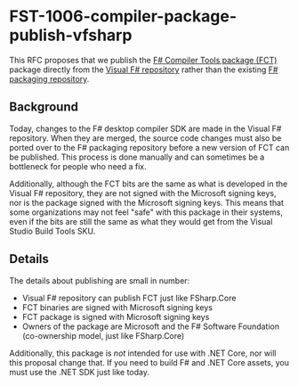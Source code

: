 # FST-1006-compiler-package-publish-vfsharp

This RFC proposes that we publish the [F# Compiler Tools package (FCT)](https://www.nuget.org/packages/FSharp.Compiler.Tools/) package directly from the [Visual F# repository](https://github.com/Microsoft/visualfsharp) rather than the existing [F# packaging repository](https://github.com/fsharp/fsharp).

## Background

Today, changes to the F# desktop compiler SDK are made in the Visual F# repository. When they are merged, the source code changes must also be ported over to the F# packaging repository before a new version of FCT can be published. This process is done manually and can sometimes be a bottleneck for people who need a fix.

Additionally, although the FCT bits are the same as what is developed in the Visual F# repository, they are not signed with the Microsoft signing keys, nor is the package signed with the Microsoft signing keys. This means that some organizations may not feel "safe" with this package in their systems, even if the bits are still the same as what they would get from the Visual Studio Build Tools SKU.

## Details

The details about publishing are small in number:

* Visual F# repository can publish FCT just like FSharp.Core
* FCT binaries are signed with Microsoft signing keys
* FCT package is signed with Microsoft signing keys
* Owners of the package are Microsoft and the F# Software Foundation (co-ownership model, just like FSharp.Core)

Additionally, this package is _not_ intended for use with .NET Core, nor will this proposal change that. If you need to build F# and .NET Core assets, you must use the .NET SDK just like today.
